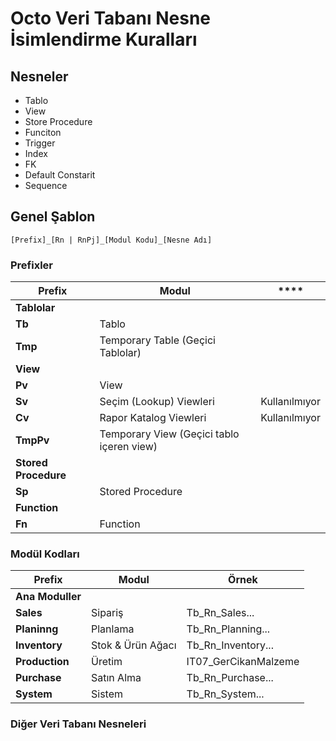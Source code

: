 # Octo Veri Tabanı Nesne İsimlendirme Kuralları

## Nesneler

- Tablo
- View
- Store Procedure
- Funciton
- Trigger
- Index
- FK
- Default Constarit
- Sequence

## Genel Şablon

`[Prefix]_[Rn | RnPj]_[Modul Kodu]_[Nesne Adı]`

### Prefixler

| **Prefix** | **Modul** | **** |
| --- | --- | --- |
| **Tablolar** |  |  |
| **Tb** | Tablo |  |
| **Tmp** | Temporary Table (Geçici Tablolar) |  |
| **View** |  |  |
| **Pv** | View |  |
| **Sv** | Seçim (Lookup) Viewleri | Kullanılmıyor |
| **Cv** | Rapor Katalog Viewleri | Kullanılmıyor |
| **TmpPv** | Temporary View (Geçici tablo içeren view) |  |
| **Stored Procedure** |  |  |
| **Sp** | Stored Procedure |  |
| **Function** |  |  |
| **Fn** | Function |  |

### Modül Kodları

| **Prefix** | **Modul** | **Örnek** |
| --- | --- | --- |
| **Ana Moduller** |  |  |
| **Sales** | Sipariş | Tb_Rn_Sales... |
| **Planinng** | Planlama | Tb_Rn_Planning... |
| **Inventory** | Stok & Ürün Ağacı | Tb_Rn_Inventory... |
| **Production** | Üretim | IT07_GerCikanMalzeme |
| **Purchase** | Satın Alma | Tb_Rn_Purchase... |
| **System** | Sistem | Tb_Rn_System... |

### Diğer Veri Tabanı Nesneleri
